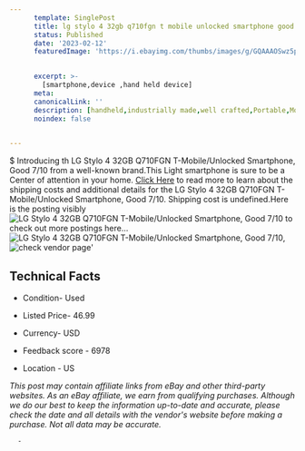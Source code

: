 ```yaml
---
      template: SinglePost
      title: lg stylo 4 32gb q710fgn t mobile unlocked smartphone good 7 10
      status: Published
      date: '2023-02-12'
      featuredImage: 'https://i.ebayimg.com/thumbs/images/g/GQAAAOSwz5pjVqtv/s-l225.jpg'
       

      excerpt: >-
        [smartphone,device ,hand held device]
      meta:
      canonicalLink: ''
      description: [handheld,industrially made,well crafted,Portable,Mobile,Compact,Convenient,Lightweight,Maneuverable,Man-portable,Miniature,Carriable,Hand-held,Light,Holdable,Transportable,Mobile device,Pocket-sized,On-the-go,Wireless,Cordless,Compact size,Convenient size, smartphone,device ,hand held device]
      noindex: false
      

---
```

$
      Introducing th LG Stylo 4 32GB Q710FGN T-Mobile/Unlocked Smartphone, Good 7/10 from a well-known brand.This Light smartphone is sure to be a Center of attention  in your home. [Click Here](https://www.ebay.com/itm/266123833647?hash=item3df637712f%3Ag%3AGQAAAOSwz5pjVqtv&mkevt=1&mkcid=1&mkrid=711-53200-19255-0&campid=%253CePNCampaignId%253E&customid=%253CreferenceId%253E&toolid=10049) to read more to learn about the shipping costs and additional details for the LG Stylo 4 32GB Q710FGN T-Mobile/Unlocked Smartphone, Good 7/10. Shipping cost is undefined.Here is the posting visibly ![LG Stylo 4 32GB Q710FGN T-Mobile/Unlocked Smartphone, Good 7/10](https://i.ebayimg.com/thumbs/images/g/GQAAAOSwz5pjVqtv/s-l225.jpg) to check out more postings here... ![LG Stylo 4 32GB Q710FGN T-Mobile/Unlocked Smartphone, Good 7/10](https://i.ebayimg.com/images/g/GQAAAOSwz5pjVqtv/s-l1600.jpg), ![check vendor page](https://origin-galleryplus.ebayimg.com/ws/web/266123833647_2_0_1/225x225.jpg,https://origin-galleryplus.ebayimg.com/ws/web/266123833647_3_0_1/225x225.jpg)'

      

 ## Technical Facts 



     
      

 - Condition- Used 


      

 - Listed Price- 46.99 


      

 - Currency- USD 


      

 - Feedback score - 6978 


      

 - Location - US 


      
      

 *_This post may contain affiliate links from eBay and other third-party websites. As an eBay affiliate, we earn from qualifying purchases. Although we do our best to keep the information up-to-date and accurate, please check the date and all details with the vendor's website before making a purchase. Not all data may be accurate._*




      -
